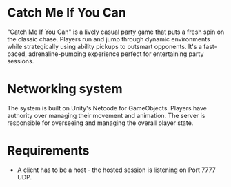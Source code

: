# Catch Me If You Can
"Catch Me If You Can" is a lively casual party game that puts a fresh spin on the classic chase. 
Players run and jump through dynamic environments while strategically using ability pickups to outsmart opponents. 
It's a fast-paced, adrenaline-pumping experience perfect for entertaining party sessions.

# Networking system
The system is built on Unity's Netcode for GameObjects. 
Players have authority over managing their movement and animation. 
The server is responsible for overseeing and managing the overall player state.

# Requirements
- A client has to be a host - the hosted session is listening on Port 7777 UDP.

